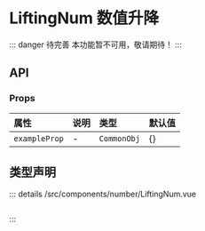 # LiftingNum 数值升降  <Badge class="title-badge" type="danger" text="wait" />


::: danger 待完善
本功能暂不可用，敬请期待！
:::




## API 
### Props

|属性|说明|类型|默认值|
|:---|:---|:---|:---|
|`exampleProp`|-|`CommonObj`|{}|



## 类型声明
::: details
/src/components/number/LiftingNum.vue

``` ts


```

:::  



